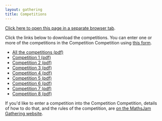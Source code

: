 ```yaml
---
layout: gathering
title: Competitions
---
```


<a href="https://www.mathsjam.com/gathering/uk/competitions" target="_blank">Click here to open this page in a separate browser tab</a>.

Click the links below to download the competitions. You can enter one or more of the competitions in the Competition Competition using <a href="https://docs.google.com/forms/d/e/1FAIpQLScBY4MeIxgRAN8gAJXTU5XuVrsqDR393VU1hXtkd9F9RO7hMg/viewform?usp=sf_link">this form</a>.

<ul>
<li><a href="https://mathsjam.com/gathering/uk/competitions/mj2021-all.pdf" target="_blank">All the competitions (pdf)</a></li>
<li><a href="https://mathsjam.com/gathering/uk/competitions/mj2021-competition1.pdf" target="_blank">Competition 1 (pdf)</a></li>
<li><a href="https://mathsjam.com/gathering/uk/competitions/mj2021-competition2.pdf" target="_blank">Competition 2 (pdf)</a></li>
<li><a href="https://mathsjam.com/gathering/uk/competitions/mj2021-competition3.pdf" target="_blank">Competition 3 (pdf)</a></li>
<li><a href="https://mathsjam.com/gathering/uk/competitions/mj2021-competition4.pdf" target="_blank">Competition 4 (pdf)</a>
<li><a href="https://mathsjam.com/gathering/uk/competitions/mj2021-competition5.pdf" target="_blank">Competition 5 (pdf)</a></li>
<li><a href="https://mathsjam.com/gathering/uk/competitions/mj2021-competition6.pdf" target="_blank">Competition 6 (pdf)</a></li>
<li><a href="https://mathsjam.com/gathering/uk/competitions/mj2021-competition7.pdf" target="_blank">Competition 7 (pdf)</a></li>
<li><a href="https://mathsjam.com/gathering/uk/competitions/mj2021-competition8.pdf" target="_blank">Competition 8 (pdf)</a></li>
</ul>

If you'd like to enter a competition into the Competition Competition, details of how to do that, and the rules of the competition, are <a href="https://www.solipsys.co.uk/cgi-bin/MJ_Wiki.py?CompetitionCompetition" target="_blank">on the MathsJam Gathering website</a>.
